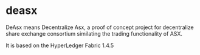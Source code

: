 # deasx
DeAsx means Decentralize Asx, a proof of concept project for decentralize share exchange consortium similating the trading functionality of ASX.

It is based on the HyperLedger Fabric 1.4.5

